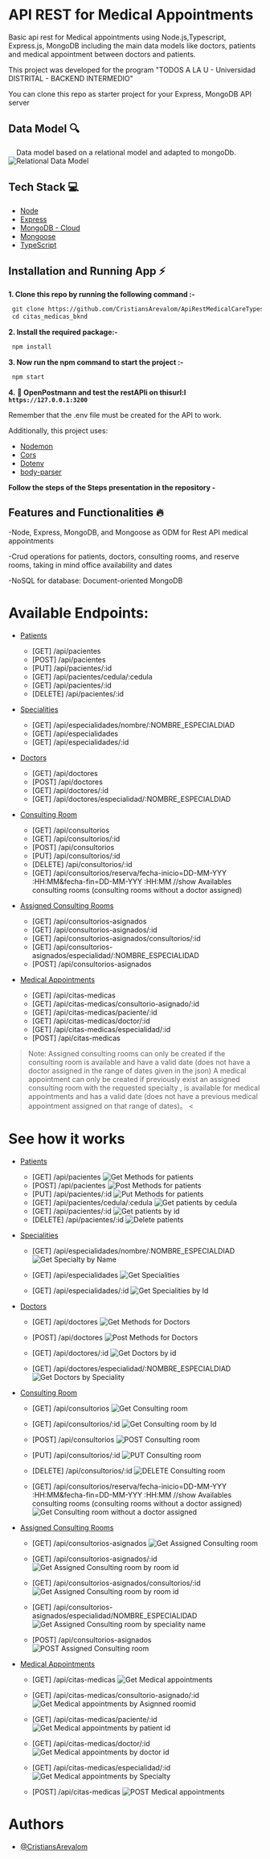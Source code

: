 # API REST for Medical Appointments


Basic api rest for Medical appointments using Node.js,Typescript, Express.js, MongoDB including the main data models like doctors, patients and medical appointment between doctors and patients.

This project was developed for the program "TODOS A LA U - Universidad DISTRITAL - BACKEND INTERMEDIO"

You can clone this repo as starter project for your Express, MongoDB API server


## Data Model 🔍
    Data model based on a relational model and adapted to mongoDb.
        ![Relational Data Model](/assets/image.png)


## Tech Stack 💻


- [Node](https://nodejs.org/en)
- [Express](https://expressjs.com/)
- [MongoDB - Cloud](https://www.mongodb.com/cloud)
- [Mongoose](https://mongoosejs.com)
- [TypeScript](https://www.typescriptlang.org/)


## Installation and Running App :zap:



**1. Clone this repo by running the following command :-**


```bash
 git clone https://github.com/CristiansArevalom/ApiRestMedicalCareTypescript.git
 cd citas_medicas_bknd
```


**2. Install the required package:-**


```bash
 npm install
```


**3. Now run the npm command to start the project :-**


```bash
 npm start
```


**4.** **🎉 OpenPostmann and test the restAPIi on thisurl:l `https://127.0.0.1:3200`**


Remember that the .env file must be created for the API to work.


Additionally, this project uses:


- [Nodemon](https://nodemon.io)
- [Cors](https://www.npmjs.com/package/cors)
- [Dotenv](https://www.npmjs.com/package/dotenv)
- [body-parser](https://www.npmjs.com/package/body-parser)


**Follow the steps of the Steps presentation in the repository -**


## Features and Functionalities 🔥
-Node, Express, MongoDB, and Mongoose as ODM for Rest API medical appointments


-Crud operations for patients, doctors, consulting rooms, and reserve rooms, taking in mind office availability and dates


-NoSQL for database: Document-oriented MongoDB

# Available Endpoints:
- [Patients](#patients)
    - [GET] /api/pacientes
    - [POST] /api/pacientes
    - [PUT] /api/pacientes/:id
    - [GET] /api/pacientes/cedula/:cedula
    - [GET] /api/pacientes/:id
    - [DELETE] /api/pacientes/:id


- [Specialities](#specialities)
    - [GET] /api/especialidades/nombre/:NOMBRE_ESPECIALDIAD
    - [GET] /api/especialidades
    - [GET] /api/especialidades/:id


- [Doctors](#doctors)
     - [GET] /api/doctores
     - [POST] /api/doctores
     - [GET] /api/doctores/:id
     - [GET] /api/doctores/especialidad/:NOMBRE_ESPECIALDIAD


- [Consulting Room](#consulting-room)
    - [GET] /api/consultorios
    - [GET] /api/consultorios/:id
    - [POST] /api/consultorios
    - [PUT] /api/consultorios/:id
    - [DELETE] /api/consultorios/:id
    - [GET] /api/consultorios/reserva/fecha-inicio=DD-MM-YYY :HH:MM&fecha-fin=DD-MM-YYY :HH:MM
    //show Availables consulting rooms (consulting rooms without a doctor assigned)


- [Assigned Consulting Rooms](#assigned-consulting-rooms)
    - [GET] /api/consultorios-asignados
    - [GET] /api/consultorios-asignados/:id
    - [GET] /api/consultorios-asignados/consultorios/:id
    - [GET] /api/consultorios-asignados/especialidad/:NOMBRE_ESPECIALIDAD
    - [POST] /api/consultorios-asignados

- [Medical Appointments](#medical-appointments)
    - [GET] /api/citas-medicas
    - [GET] /api/citas-medicas/consultorio-asignado/:id
    - [GET] /api/citas-medicas/paciente/:id
    - [GET] /api/citas-medicas/doctor/:id
    - [GET] /api/citas-medicas/especialidad/:id
    - [POST] /api/citas-medicas

> Note: Assigned consulting rooms can only be created if the consulting room is available and have a valid date (does not have a doctor assigned in the range of dates given in the json)
A medical appointment can only be created if previously exist an assigned consulting room with the requested specialty , is available for medical appointments and has a valid date (does not have a previous medical appointment assigned on that range of dates)。
<




# See how it works

- [Patients](#patients)
    - [GET] /api/pacientes
    ![Get Methods for patients](/assets/Patients/GetPatients.gif)
    - [POST] /api/pacientes
    ![Post Methods for patients](/assets/Patients/PostPatients.gif)
    - [PUT] /api/pacientes/:id
    ![Put Methods for patients](/assets/Patients/PutPatients.gif)
    - [GET] /api/pacientes/cedula/:cedula
    ![Get patients by cedula](/assets/Patients/GetPatientByCedula.gif)
    - [GET] /api/pacientes/:id
    ![Get patients by id](/assets/Patients/GetPatientsById.gif)
    - [DELETE] /api/pacientes/:id
    ![Delete patients](/assets/Patients/DeletePatients.gif)

- [Specialities](#specialities)
    - [GET] /api/especialidades/nombre/:NOMBRE_ESPECIALDIAD
    ![Get Specialty by Name](/assets/Specialities/GetSpecialitiesByNombre.gif)
    - [GET] /api/especialidades
    ![Get Specialities](/assets/Specialities/GetSpecialities.gif)

    - [GET] /api/especialidades/:id
    ![Get Specialities by Id](/assets/Specialities/GetSpecialitiesById.gif)



- [Doctors](#doctors)
    - [GET] /api/doctores
     ![Get Methods for Doctors](/assets/Doctors/GetDoctors.gif)

    - [POST] /api/doctores
     ![Post Methods for Doctors](/assets/Doctors/PostDoctor.gif)

    - [GET] /api/doctores/:id
     ![Get Doctors by id](/assets/Doctors/GetDoctorById.gif)

    - [GET] /api/doctores/especialidad/:NOMBRE_ESPECIALDIAD
     ![Get Doctors by Speciality](/assets/Doctors/GetDoctorBySpeciality.gif)



- [Consulting Room](#consulting-room)
    - [GET] /api/consultorios
    ![Get Consulting room](/assets/Consulting%20rooms/GetConsultingRooms.gif)

    - [GET] /api/consultorios/:id
    ![Get Consulting room by Id](/assets/Consulting%20rooms/GetConsultingRoomsById.gif)

    - [POST] /api/consultorios
    ![POST Consulting room](/assets/Consulting%20rooms/PostConsultingRooms.gif)

    - [PUT] /api/consultorios/:id
    ![PUT Consulting room](/assets/Consulting%20rooms/PutConsultingRooms.gif)

    - [DELETE] /api/consultorios/:id
    ![DELETE Consulting room](/assets/Consulting%20rooms/DeleteConsultingRoom.gif)

    - [GET] /api/consultorios/reserva/fecha-inicio=DD-MM-YYY :HH:MM&fecha-fin=DD-MM-YYY :HH:MM
    //show Availables consulting rooms (consulting rooms without a doctor assigned)
    ![Get Consulting room without a doctor assigned](/assets/Consulting%20rooms/GetAvailableConsultingRooms.gif)



- [Assigned Consulting Rooms](#assigned-consulting-rooms)
    - [GET] /api/consultorios-asignados
    ![Get Assigned Consulting room](/assets/AssignedConsultongRooms/getAssignedConsultingRooms.gif)
    - [GET] /api/consultorios-asignados/:id
    ![Get Assigned Consulting room by room id](/assets/AssignedConsultongRooms/getAssignedConsultingRoomsById.gif)
    - [GET] /api/consultorios-asignados/consultorios/:id
        ![Get Assigned Consulting room by room id](/assets/AssignedConsultongRooms/getAssignedConsultingRoomsByIdRoom.gif)

    - [GET] /api/consultorios-asignados/especialidad/NOMBRE_ESPECIALIDAD
    ![Get Assigned Consulting room by speciality name](/assets/AssignedConsultongRooms/getAssignedConsultingRoomsBySpeciality.gif)

    - [POST] /api/consultorios-asignados
    ![POST Assigned Consulting room](/assets/AssignedConsultongRooms/PostAssignedConsultingRooms.gif)

- [Medical Appointments](#medical-appointments)
    - [GET] /api/citas-medicas
    ![Get Medical appointments](/assets/Medical%20appointments/getMedicalAppointments.gif)

    - [GET] /api/citas-medicas/consultorio-asignado/:id
    ![Get Medical appointments by Asignned roomid](/assets/Medical%20appointments/GetMedicalAppointmentByAssignedRoom.gif)


    - [GET] /api/citas-medicas/paciente/:id
    ![Get Medical appointments by patient id](/assets/Medical%20appointments/getMedicalAppointmentsByPatientId.gif)

    - [GET] /api/citas-medicas/doctor/:id
    ![Get Medical appointments by doctor id](/assets/Medical%20appointments/getMedicalAppointmentsByDoctorId.gif)

    - [GET] /api/citas-medicas/especialidad/:id
    ![Get Medical appointments by Specialty](/assets/Medical%20appointments/getMedicalAppointmentsBySpeciality.gif)

    - [POST] /api/citas-medicas
    ![POST Medical appointments](/assets/Medical%20appointments/PostMedicalAppointments.gif)

# Authors
- [@CristiansArevalom](https://github.com/CristiansArevalom)







